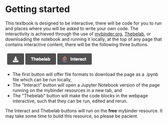 # Getting started

This textbook is designed to be interactive, there will be code for you to run and places where you will be asked to write your own code.
The interactivity is achieved through the use of [mybinder.org](http://mybinder.org), [Thebelab](https://github.com/minrk/thebelab), or downloading the notebook and running it locally, at the top of any page that contains interactive content, there will be the following three buttons. 

![The Thebelab and mybinder Interact buttons](./images/thebebinder.png)

- The first button will offer file formats to download the page as a .ipynb file which can be run locally,
- The "Interact" button will open a Jupyter Notebook version of the page running on the mybinder resources in a new tab, and 
- The "Thebelab" button will make the code blocks in the webpage interactive, such that they can be run, edited and rerun.

The Interact and Thebelab buttons will run on the **free** mybinder resource.
It may take some time to build this resource, so please be pacient. 